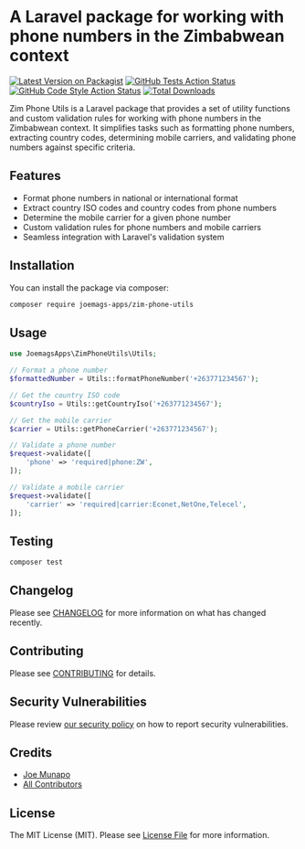 # A Laravel package for working with phone numbers in the Zimbabwean context

[![Latest Version on Packagist](https://img.shields.io/packagist/v/joemags-apps/zim-phone-utils.svg?style=flat-square)](https://packagist.org/packages/joemags-apps/zim-phone-utils)
[![GitHub Tests Action Status](https://img.shields.io/github/actions/workflow/status/joemags-apps/zim-phone-utils/run-tests.yml?branch=main&label=tests&style=flat-square)](https://github.com/joemags-apps/zim-phone-utils/actions?query=workflow%3Arun-tests+branch%3Amain)
[![GitHub Code Style Action Status](https://img.shields.io/github/actions/workflow/status/joemags-apps/zim-phone-utils/fix-php-code-style-issues.yml?branch=main&label=code%20style&style=flat-square)](https://github.com/joemags-apps/zim-phone-utils/actions?query=workflow%3A"Fix+PHP+code+style+issues"+branch%3Amain)
[![Total Downloads](https://img.shields.io/packagist/dt/joemags-apps/zim-phone-utils.svg?style=flat-square)](https://packagist.org/packages/joemags-apps/zim-phone-utils)

Zim Phone Utils is a Laravel package that provides a set of utility functions and custom validation rules for working with phone numbers in the Zimbabwean context. It simplifies tasks such as formatting phone numbers, extracting country codes, determining mobile carriers, and validating phone numbers against specific criteria.

## Features

- Format phone numbers in national or international format
- Extract country ISO codes and country codes from phone numbers
- Determine the mobile carrier for a given phone number
- Custom validation rules for phone numbers and mobile carriers
- Seamless integration with Laravel's validation system

## Installation

You can install the package via composer:

```bash
composer require joemags-apps/zim-phone-utils
```

## Usage

```php
use JoemagsApps\ZimPhoneUtils\Utils;

// Format a phone number
$formattedNumber = Utils::formatPhoneNumber('+263771234567');

// Get the country ISO code
$countryIso = Utils::getCountryIso('+263771234567');

// Get the mobile carrier
$carrier = Utils::getPhoneCarrier('+263771234567');

// Validate a phone number
$request->validate([
    'phone' => 'required|phone:ZW',
]);

// Validate a mobile carrier
$request->validate([
    'carrier' => 'required|carrier:Econet,NetOne,Telecel',
]);
```

## Testing

```bash
composer test
```

## Changelog

Please see [CHANGELOG](CHANGELOG.md) for more information on what has changed recently.

## Contributing

Please see [CONTRIBUTING](CONTRIBUTING.md) for details.

## Security Vulnerabilities

Please review [our security policy](../../security/policy) on how to report security vulnerabilities.

## Credits

- [Joe Munapo](https://github.com/joemags-apps)
- [All Contributors](../../contributors)

## License

The MIT License (MIT). Please see [License File](LICENSE.md) for more information.
